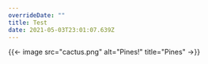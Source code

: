 ```yaml
---
overrideDate: ""
title: Test
date: 2021-05-03T23:01:07.639Z
---
```

{{<- image src="cactus.png" alt="Pines!" title="Pines" ->}}